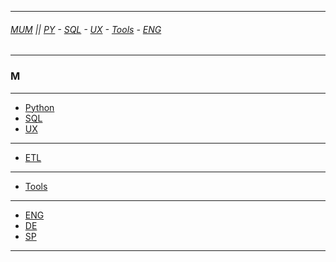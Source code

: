 
---

###### [MUM](https://github.com/ttltrk/PRG/blob/master/MUM.MD) || [PY](https://github.com/ttltrk/PRG/blob/master/PY/DOC/PYF/PYF.MD) - [SQL](https://github.com/ttltrk/DB/blob/master/SQL/DOC/OSM/OSQLM/SQLM/SQLM.MD) - [UX](https://github.com/ttltrk/ELSE/blob/master/M/UX/UX.MD) - [Tools](https://github.com/ttltrk/ELSE/blob/master/M/TOOLS/TOOLS.MD) - [ENG](https://github.com/ttltrk/ELSE/blob/master/LAN/ENG/LE.MD)

---

### M

---

* [Python](https://github.com/ttltrk/PRG/blob/master/PY/DOC/PYF/PYF.MD)
* [SQL](https://github.com/ttltrk/DB/blob/master/SQL/DOC/OSM/OSQLM/SQLM/SQLM.MD)
* [UX](https://github.com/ttltrk/ELSE/blob/master/M/UX/UX.MD)

---

* [ETL]()

---

* [Tools](https://github.com/ttltrk/ELSE/blob/master/M/TOOLS/TOOLS.MD)

---

* [ENG](https://github.com/ttltrk/ELSE/blob/master/LAN/ENG/LE.MD)
* [DE]()
* [SP]()

---
